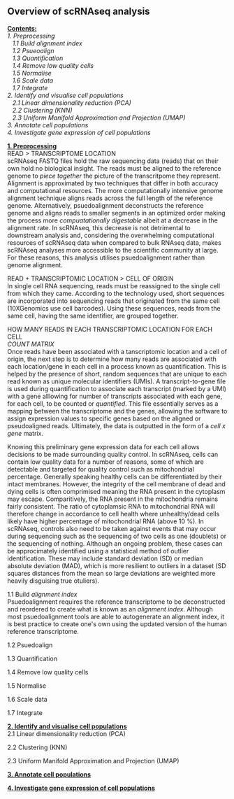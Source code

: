 ## Overview of scRNAseq analysis 
[**Contents:**](#section-1) <br>
_1. Preprocessing<br>
&nbsp;&nbsp;&nbsp;1.1 Build alignment index<br> 
&nbsp;&nbsp;&nbsp;1.2 Psueoalign<br>
&nbsp;&nbsp;&nbsp;1.3 Quantification
<br>&nbsp;&nbsp;&nbsp;1.4 Remove low quality cells
<br>&nbsp;&nbsp;&nbsp;1.5 Normalise
<br>&nbsp;&nbsp;&nbsp;1.6 Scale data
<br>&nbsp;&nbsp;&nbsp;1.7 Integrate<br>
2. Identify and visualise cell populations<br>
&nbsp;&nbsp;&nbsp;2.1 Linear dimensionality reduction (PCA)
<br>&nbsp;&nbsp;&nbsp;2.2 Clustering (KNN)
<br>&nbsp;&nbsp;&nbsp;2.3 Uniform Manifold Approximation and Projection (UMAP)<br>
3. Annotate cell populations<br>
4. Investigate gene expression of cell populations<br>_

[**1. Preprocessing**](#section-1)<br>
READ > TRANSCRIPTOME LOCATION<br>
scRNAseq FASTQ files hold the raw sequencing data (reads) that on their own hold no biological insight. The reads must be aligned to the reference genome to _piece together_ the picture of the transcritpome they represent. Alignment is approximated by two techniques that differ in both accuracy and computational resources. The more computationally intensive genome alignment technique aligns reads across the full length of the reference genome. Alternatively, psuedoalignment deconstructs the reference genome and aligns reads to smaller segments in an optimized order making the process more _compuatationally digestable_ albeit at a decrease in the alignment rate. In scRNAseq, this decrease is not detrimental to downstream analysis and, considering the overwhelming computational resources of scRNAseq data when compared to bulk RNAseq data, makes scRNAseq analyses more accessible to the scientific community at large. For these reasons, this analysis utilises psuedoalignment rather than genome alignment.

READ + TRANSCRIPTOMIC LOCATION > CELL OF ORIGIN<br>
In single cell RNA sequencing, reads must be reassigned to the single cell from which they came. According to the technology used, short sequences are incorporated into sequencing reads that originated from the same cell (10XGenomics use cell barcodes). Using these sequences, reads from the same cell, having the same identifier, are grouped together.

HOW MANY READS IN EACH TRANSCRIPTOMIC LOCATION FOR EACH CELL<br>
_COUNT MATRIX_<br>
Once reads have been associated with a tanscriptomic location and a cell of origin, the next step is to determine how many reads are associated with each location/gene in each cell in a process known as quantification. This is helped by the presence of short, random sequences that are unique to each read known as unique molecular identifiers (UMIs). A transcript-to-gene file is used during quantification to associate each transcript (marked by a UMI) with a gene alllowing for number of transcripts associated with each gene, for each cell, to be counted or _quantified_. This file essentially serves as a mapping between the transcriptome and the genes, allowing the software to assign expression values to specific genes based on the aligned or pseudoaligned reads. Ultimately, the data is outputted in the form of a _cell x gene_ matrix. 

Knowing this preliminary gene expression data for each cell allows decisions to be made surrounding quality control. In scRNAseq, cells can contain low quality data for a number of reasons, some of which are detectable and targeted for quality control such as mitochondrial percentage. Generally speaking healthy cells can be differentiated by their intact membranes. However, the integrity of the cell membrane of dead and dying cells is often comprimised meaning the RNA present in the cytoplasm may escape. Comparitively, the RNA present in the mitochondria remains fairly consistent. The ratio of cytoplamsic RNA to mitochondrial RNA will therefore change in accordance to cell health where unhealthy/dead cells likely have higher percentage of mitochondrial RNA (above 10 %). In scRNAseq, controls also need to be taken against events that may occur during sequencing such as the sequencing of two cells as one (doublets) or the sequencing of nothing. Although an ongoing problem, these cases can be approcimately identified using a statistical method of outlier identification. These may include standard deviation (SD) or median absolute deviation (MAD), which is more resilient to outliers in a dataset (SD squares distances from the mean so large deviations are weighted more heavily disguising true otuliers). 




1.1 Build _alignment index_ <br>
Psuedoalignment requires the reference transcriptome to be deconstructed and reordered to create what is known as an _alignment index_. Although most psuedoalignment tools are able to autogenerate an alignment index, it is best practice to create one's own using the updated version of the human reference transcriptome.  

1.2 Psuedoalign<br>

1.3 Quantification<br>

1.4 Remove low quality cells<br>

1.5 Normalise<br>

1.6 Scale data<br>

1.7 Integrate<br>

[**2. Identify and visualise cell populations**](#section-1)<br>
2.1 Linear dimensionality reduction (PCA)<br>

2.2 Clustering (KNN)<br>

2.3 Uniform Manifold Approximation and Projection (UMAP)<br>

[**3. Annotate cell populations**](#section-1)<br>

[**4. Investigate gene expression of cell populations**](#section-1)<br>
